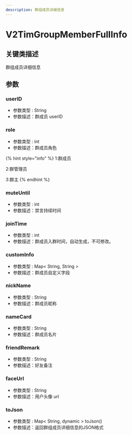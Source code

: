 ```yaml
---
description: 群组成员详细信息
---
```


# V2TimGroupMemberFullInfo

## 关键类描述

群组成员详细信息

## 参数

### userID

* 参数类型 : String
* 参数描述：群成员 userID

### role

* 参数类型 : int
* 参数描述：群成员角色

{% hint style="info" %}
1:群成员

2:群管理员

3:群主
{% endhint %}

### muteUntil

* 参数类型 : int
* 参数描述：禁言持续时间

### joinTime

* 参数类型 : int
* 参数描述：群成员入群时间，自动生成，不可修改。

### customInfo

* 参数类型 : Map< String, String >
* 参数描述：群成员自定义字段

### nickName

* 参数类型 : String
* 参数描述：群成员昵称

### nameCard

* 参数类型 : String
* 参数描述：群成员名片

### friendRemark

* 参数类型 : String
* 参数描述：好友备注

### faceUrl

* 参数类型 : String
* 参数描述：用户头像 url

### toJson

* 参数类型 : Map< String, dynamic > toJson()
* 参数描述：返回群组成员详细信息的JSON格式
